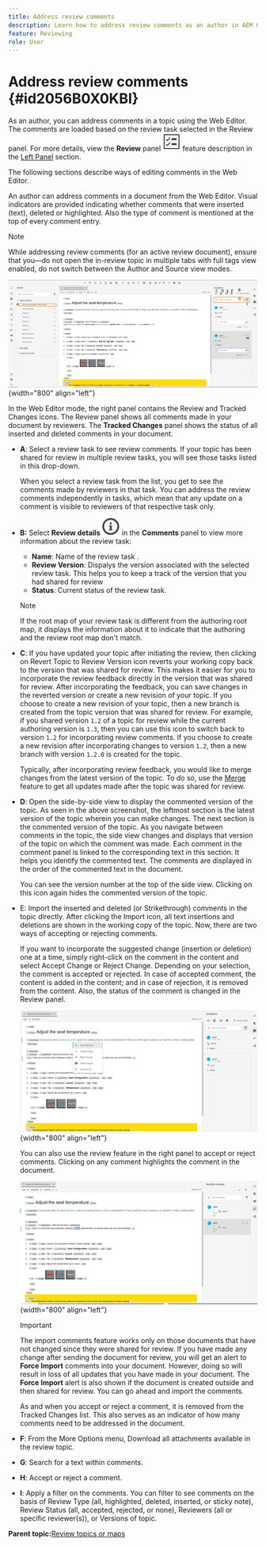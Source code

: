 ```yaml
---
title: Address review comments
description: Learn how to address review comments as an author in AEM Guides. Discover how an author can edit, filter, accept, or reject comments in a document.
feature: Reviewing 
role: User
---
```

# Address review comments {#id2056B0X0KBI}


As an author, you can address comments in a topic using the Web Editor. The comments are loaded based on the review task selected in the Review panel. For more details, view the **Review** panel ![](images/active-review-tasklist-icon.svg) feature description in the [Left Panel](../user-guide/web-editor-features.md#id2051EA0M0HS) section.

The following sections describe ways of editing comments in the Web Editor.

An author can address comments in a document from the Web Editor. Visual indicators are provided indicating whether comments that were inserted \(text\), deleted or highlighted. Also the type of comment is mentioned at the top of every comment entry.

>[!NOTE]
>
> While addressing review comments \(for an active review document\), ensure that you—do not open the in-review topic in multiple tabs with full tags view enabled, do not switch between the Author and Source view modes.

![](images/comments-page-web-editor_cs.png){width="800" align="left"}

In the Web Editor mode, the right panel contains the Review and Tracked Changes icons. The Review panel shows all comments made in your document by reviewers. The **Tracked Changes** panel shows the status of all inserted and deleted comments in your document.

-   **A**: Select a review task to see review comments. If your topic has been shared for review in multiple review tasks, you will see those tasks listed in this drop-down.

    When you select a review task from the list, you get to see the comments made by reviewers in that task. You can address the review comments independently in tasks, which mean that any update on a comment is visible to reviewers of that respective task only.

-   **B:**  Select **Review details** ![](images/active-review-info-icon.svg) in the **Comments** panel to view more information about the review task:

    - **Name**: Name of the review task .
    - **Review Version**: Dispalys the version associated with the selected review task. This helps you to keep a track of the version that you had shared for review
    - **Status**: Current status of the review task.
    
    >[!NOTE]
    >
    > If the root map of your review task is different from the authoring root map, it displays the information about it to indicate that the authoring and the review root map don't match.

-   **C**: If you have updated your topic after initiating the review, then clicking on Revert Topic to Review Version icon reverts your working copy back to the version that was shared for review. This makes it easier for you to incorporate the review feedback directly in the version that was shared for review. After incorporating the feedback, you can save changes in the reverted version or create a new revision of your topic. If you choose to create a new revision of your topic, then a new branch is created from the topic version that was shared for review. For example, if you shared version `1.2` of a topic for review while the current authoring version is `1.3`, then you can use this icon to switch back to version `1.2` for incorporating review comments. If you choose to create a new revision after incorporating changes to version `1.2`, then a new branch with version `1.2.0` is created for the topic.

    Typically, after incorporating review feedback, you would like to merge changes from the latest version of the topic. To do so, use the [Merge](web-editor-features.md#id205DF04E0HS) feature to get all updates made after the topic was shared for review.

-   **D**: Open the side-by-side view to display the commented version of the topic. As seen in the above screenshot, the leftmost section is the latest version of the topic wherein you can make changes. The next section is the commented version of the topic. As you navigate between comments in the topic, the side view changes and displays that version of the topic on which the comment was made. Each comment in the comment panel is linked to the corresponding text in this section. It helps you identify the commented text. The comments are displayed in the order of the commented text in the document.

    You can see the version number at the top of the side view. Clicking on this icon again hides the commented version of the topic.

-   E: Import the inserted and deleted \(or Strikethrough\) comments in the topic directly. After clicking the Import icon, all text insertions and deletions are shown in the working copy of the topic. Now, there are two ways of accepting or rejecting comments.

    If you want to incorporate the suggested change \(insertion or deletion\) one at a time, simply right-click on the comment in the content and select Accept Change or Reject Change. Depending on your selection, the comment is accepted or rejected. In case of accepted comment, the content is added in the content; and in case of rejection, it is removed from the content. Also, the status of the comment is changed in the Review panel.

    ![](images/import-comment-accept-web-editor_cs.png){width="800" align="left"}

    You can also use the review feature in the right panel to accept or reject comments. Clicking on any comment highlights the comment in the document.

    ![](images/changes-tab_cs.png){width="800" align="left"}

    >[!IMPORTANT]
    >
    > The import comments feature works only on those documents that have not changed since they were shared for review. If you have made any change after sending the document for review, you will get an alert to **Force Import** comments into your document. However, doing so will result in loss of all updates that you have made in your document. The **Force Import** alert is also shown if the document is created outside and then shared for review. You can go ahead and import the comments.

    As and when you accept or reject a comment, it is removed from the Tracked Changes list. This also serves as an indicator of how many comments need to be addressed in the document.

-   **F**: From the More Options menu, Download all attachments available in the review topic.
-   **G**: Search for a text within comments.
-   **H**: Accept or reject a comment.

-   **I**: Apply a filter on the comments. You can filter to see comments on the basis of Review Type \(all, highlighted, deleted, inserted, or sticky note\), Review Status \(all, accepted, rejected, or none\), Reviewers \(all or specific reviewer\(s\)\), or Versions of topic.


**Parent topic:**[Review topics or maps](review.md)
